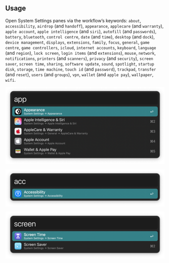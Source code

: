 ## Usage

Open System Settings panes via the workflow’s keywords: `about`, `accessibility`, `airdrop` (and `handoff`), `appearance`, `applecare` (and `warranty`), `apple account`, `apple intelligence` (and `siri`), `autofill` (and `passwords`), `battery`, `bluetooth`, `control centre`, `date` (and `time`), `desktop` (and `dock`), `device management`, `displays`, `extensions`, `family`, `focus`, `general`, `game centre`, `game controllers`, `icloud`, `internet accounts`, `keyboard`, `language` (and `region`), `lock screen`, `login items` (and `extensions`), `mouse`, `network`, `notifications`, `printers` (and `scanners`), `privacy` (and `security`), `screen saver`, `screen time`, `sharing`, `software update`, `sound`, `spotlight`, `startup disk`, `storage`, `time machine`, `touch id` (and `password`), `trackpad`, `transfer` (and `reset`), `users` (and `groups`), `vpn`, `wallet` (and `apple pay`), `wallpaper`, `wifi`.

![Alfred search for app](images/app.png)

![Alfred search for acc](images/acc.png)

![Alfred search for screen](images/screen.png)
